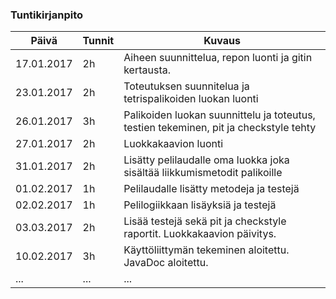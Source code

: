### Tuntikirjanpito
Päivä | Tunnit | Kuvaus
--------------- | ----- | ------
17.01.2017 | 2h | Aiheen suunnittelua, repon luonti ja gitin kertausta.
23.01.2017 | 2h | Toteutuksen suunnitelua ja tetrispalikoiden luokan luonti
26.01.2017 | 3h | Palikoiden luokan suunnittelu ja toteutus, testien tekeminen, pit ja checkstyle tehty
27.01.2017 | 2h | Luokkakaavion luonti
31.01.2017 | 2h | Lisätty pelilaudalle oma luokka joka sisältää liikkumismetodit palikoille
01.02.2017 | 1h | Pelilaudalle lisätty metodeja ja testejä
02.02.2017 | 1h | Pelilogiikkaan lisäyksiä ja testejä
03.03.2017 | 2h | Lisää testejä sekä pit ja checkstyle raportit. Luokkakaavion päivitys.
10.02.2017 | 3h | Käyttöliittymän tekeminen aloitettu. JavaDoc aloitettu.
... | ... | ...
